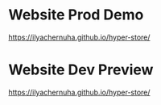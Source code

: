 # Website Prod Demo

https://ilyachernuha.github.io/hyper-store/

# Website Dev Preview

https://ilyachernuha.github.io/hyper-store/
